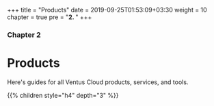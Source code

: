 +++
title = "Products"
date = 2019-09-25T01:53:09+03:30
weight = 10
chapter = true
pre = "<b>2. </b>"
+++
### Chapter 2
# Products
Here's guides for all Ventus Cloud products, services, and tools.

{{% children style="h4" depth="3" %}}